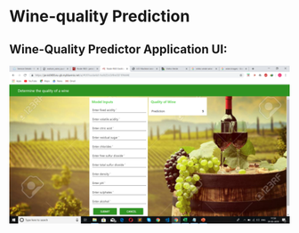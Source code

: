 # Wine-quality Prediction

## Wine-Quality Predictor Application UI:

![](Screenshot%20of%20UI/Prediction.png)

 
